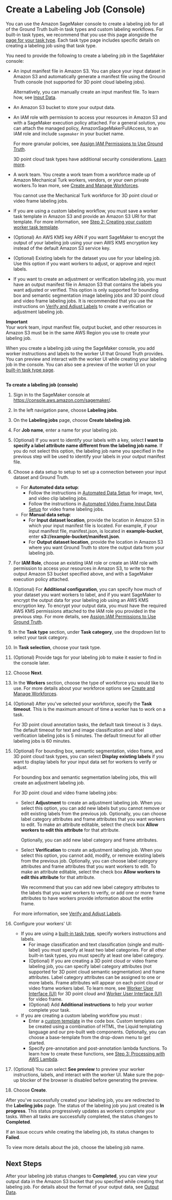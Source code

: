 # Create a Labeling Job \(Console\)<a name="sms-create-labeling-job-console"></a>

You can use the Amazon SageMaker console to create a labeling job for all of the Ground Truth built\-in task types and custom labeling workflows\. For built\-in task types, we recommend that you use this page alongside the [page for your task type](https://docs.aws.amazon.com/sagemaker/latest/dg/sms-task-types.html)\. Each task type page includes specific details on creating a labeling job using that task type\. 

You need to provide the following to create a labeling job in the SageMaker console: 
+ An input manifest file in Amazon S3\. You can place your input dataset in Amazon S3 and automatically generate a manifest file using the Ground Truth console \(not supported for 3D point cloud labeling jobs\)\. 

  Alternatively, you can manually create an input manifest file\. To learn how, see [Input Data](sms-data-input.md)\.
+ An Amazon S3 bucket to store your output data\.
+ An IAM role with permission to access your resources in Amazon S3 and with a SageMaker execution policy attached\. For a general solution, you can attach the managed policy, AmazonSageMakerFullAccess, to an IAM role and include `sagemaker` in your bucket name\. 

  For more granular policies, see [Assign IAM Permissions to Use Ground Truth](sms-security-permission.md)\. 

  3D point cloud task types have additional security considerations\. [Learn more](https://docs.aws.amazon.com/sagemaker/latest/dg/sms-point-cloud-general-information.html#sms-security-permission-3d-point-cloud)\. 
+ A work team\. You create a work team from a workforce made up of Amazon Mechanical Turk workers, vendors, or your own private workers\.To lean more, see [Create and Manage Workforces](sms-workforce-management.md)\.

  You cannot use the Mechanical Turk workforce for 3D point cloud or video frame labeling jobs\. 
+ If you are using a custom labeling workflow, you must save a worker task template in Amazon S3 and provide an Amazon S3 URI for that template\. For more information, see [Step 2: Creating your custom worker task template](sms-custom-templates-step2.md)\.
+ \(Optional\) An AWS KMS key ARN if you want SageMaker to encrypt the output of your labeling job using your own AWS KMS encryption key instead of the default Amazon S3 service key\.
+ \(Optional\) Existing labels for the dataset you use for your labeling job\. Use this option if you want workers to adjust, or approve and reject labels\.
+ If you want to create an adjustment or verification labeling job, you must have an output manifest file in Amazon S3 that contains the labels you want adjusted or verified\. This option is only supported for bounding box and semantic segmentation image labeling jobs and 3D point cloud and video frame labeling jobs\. It is recommended that you use the instructions on [Verify and Adjust Labels](sms-verification-data.md) to create a verification or adjustment labeling job\. 

**Important**  
Your work team, input manifest file, output bucket, and other resources in Amazon S3 must be in the same AWS Region you use to create your labeling job\. 

When you create a labeling job using the SageMaker console, you add worker instructions and labels to the worker UI that Ground Truth provides\. You can preview and interact with the worker UI while creating your labeling job in the console\. You can also see a preview of the worker UI on your [built\-in task type page](https://docs.aws.amazon.com/sagemaker/latest/dg/sms-task-types.html)\.

## <a name="create-labeling-job-console-image-text"></a>

**To create a labeling job \(console\)**

1. Sign in to the SageMaker console at [https://console\.aws\.amazon\.com/sagemaker/](https://console.aws.amazon.com/sagemaker/)\. 

1. In the left navigation pane, choose **Labeling jobs**\. 

1. On the **Labeling jobs** page, choose **Create labeling job**\.

1. For **Job name**, enter a name for your labeling job\.

1. \(Optional\) If you want to identify your labels with a key, select **I want to specify a label attribute name different from the labeling job name**\. If you do not select this option, the labeling job name you specified in the previous step will be used to identify your labels in your output manifest file\. 

1. Choose a data setup to setup to set up a connection between your input dataset and Ground Truth\. 
   + For **Automated data setup**:
     + Follow the instructions in [Automated Data Setup](sms-console-create-manifest-file.md) for image, text, and video clip labeling jobs\.
     + Follow the instructions in [Automated Video Frame Input Data Setup](sms-video-automated-data-setup.md) for video frame labeling jobs\. 
   + For **Manual data setup**:
     + For **Input dataset location**, provide the location in Amazon S3 in which your input manifest file is located\. For example, if your input manifest file, manifest\.json, is located in **example\-bucket**, enter **s3://example\-bucket/manifest\.json**\.
     + For **Output dataset location**, provide the location in Amazon S3 where you want Ground Truth to store the output data from your labeling job\. 

1. For **IAM Role**, choose an existing IAM role or create an IAM role with permission to access your resources in Amazon S3, to write to the output Amazon S3 bucket specified above, and with a SageMaker execution policy attached\. 

1. \(Optional\) For **Additional configuration**, you can specify how much of your dataset you want workers to label, and if you want SageMaker to encrypt the output data for your labeling job using an AWS KMS encryption key\. To encrypt your output data, you must have the required AWS KMS permissions attached to the IAM role you provided in the previous step\. For more details, see [Assign IAM Permissions to Use Ground Truth](sms-security-permission.md)\. 

1. In the **Task type** section, under **Task category**, use the dropdown list to select your task category\. 

1. In **Task selection**, choose your task type\. 

1. \(Optional\) Provide tags for your labeling job to make it easier to find in the console later\. 

1. Choose **Next**\. 

1. In the **Workers** section, choose the type of workforce you would like to use\. For more details about your workforce options see [Create and Manage Workforces](sms-workforce-management.md)\.

1. \(Optional\) After you've selected your workforce, specify the **Task timeout**\. This is the maximum amount of time a worker has to work on a task\.

   For 3D point cloud annotation tasks, the default task timeout is 3 days\. The default timeout for text and image classification and label verification labeling jobs is 5 minutes\. The default timeout for all other labeling jobs is 60 minutes\.

1. \(Optional\) For bounding box, semantic segmentation, video frame, and 3D point cloud task types, you can select **Display existing labels** if you want to display labels for your input data set for workers to verify or adjust\.

   For bounding box and semantic segmentation labeling jobs, this will create an adjustment labeling job\.

   For 3D point cloud and video frame labeling jobs:
   + Select **Adjustment** to create an adjustment labeling job\. When you select this option, you can add new labels but you cannot remove or edit existing labels from the previous job\. Optionally, you can choose label category attributes and frame attributes that you want workers to edit\. To make an attribute editable, select the check box **Allow workers to edit this attribute** for that attribute\.

     Optionally, you can add new label category and frame attributes\. 
   + Select **Verification** to create an adjustment labeling job\. When you select this option, you cannot add, modify, or remove existing labels from the previous job\. Optionally, you can choose label category attributes and frame attributes that you want workers to edit\. To make an attribute editable, select the check box **Allow workers to edit this attribute** for that attribute\. 

     We recommend that you can add new label category attributes to the labels that you want workers to verify, or add one or more frame attributes to have workers provide information about the entire frame\.

    For more information, see [Verify and Adjust Labels](sms-verification-data.md)\.

1. Configure your workers' UI:
   + If you are using a [built\-in task type](https://docs.aws.amazon.com/sagemaker/latest/dg/sms-task-types.html), specify workers instructions and labels\. 
     + For image classification and text classification \(single and multi\-label\) you must specify at least two label categories\. For all other built\-in task types, you must specify at least one label category\. 
     + \(Optional\) If you are creating a 3D point cloud or video frame labeling job, you can specify label category attributes \(not supported for 3D point cloud semantic segmentation\) and frame attributes\. Label category attributes can be assigned to one or more labels\. Frame attributes will appear on each point cloud or video frame workers label\. To learn more, see [Worker User Interface \(UI\)](sms-point-cloud-general-information.md#sms-point-cloud-worker-task-ui) for 3D point cloud and [Worker User Interface \(UI\)](sms-video-overview.md#sms-video-worker-task-ui) for video frame\. 
     + \(Optional\) Add **Additional instructions** to help your worker complete your task\.
   + If you are creating a custom labeling workflow you must :
     + Enter a [custom template](https://docs.aws.amazon.com/sagemaker/latest/dg/sms-custom-templates-step2.html) in the code box\. Custom templates can be created using a combination of HTML, the Liquid templating language and our pre\-built web components\. Optionally, you can choose a base\-template from the drop\-down menu to get started\. 
     + Specify pre\-annotation and post\-annotation lambda functions\. To learn how to create these functions, see [Step 3: Processing with AWS Lambda](sms-custom-templates-step3.md)\.

1. \(Optional\) You can select **See preview** to preview your worker instructions, labels, and interact with the worker UI\. Make sure the pop\-up blocker of the browser is disabled before generating the preview\.

1. Choose **Create**\.

After you've successfully created your labeling job, you are redirected to the **Labeling jobs** page\. The status of the labeling job you just created is **In progress**\. This status progressively updates as workers complete your tasks\. When all tasks are successfully completed, the status changes to **Completed**\.

If an issue occurs while creating the labeling job, its status changes to **Failed**\.

To view more details about the job, choose the labeling job name\. 

## Next Steps<a name="sms-create-labeling-job-console-next-steps"></a>

After your labeling job status changes to **Completed**, you can view your output data in the Amazon S3 bucket that you specified while creating that labeling job\. For details about the format of your output data, see [Output Data](sms-data-output.md)\.